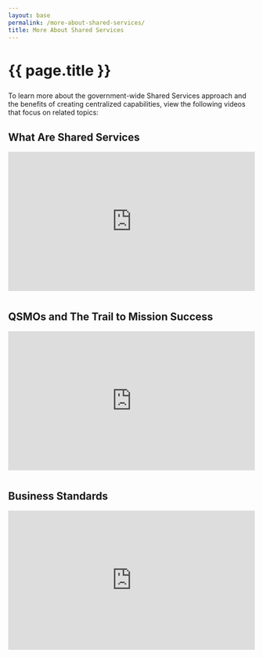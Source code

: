 ```yaml
---
layout: base
permalink: /more-about-shared-services/
title: More About Shared Services
---
```



<section class="usa-graphic-list usa-section sml-margin bg-gradient">
    <div class="grid-container">
        <div class="grid-row">
            <div class="tablet:grid-col">
                <h1 class="text-primary" style="font-size: 30px;" > {{ page.title }}</h1>
            </div>
        <div>
        <div>
            <p>To learn more about the government-wide Shared Services approach and the benefits of creating centralized capabilities, view the following videos that focus on related topics:</p>
        </div>
        <div class="grid-row grid-gap flex-justify-center">
            <div class="desktop:grid-col-10 ">
                <h2 class="text-center text-base-dark">What Are Shared Services</h2>
                <div style="padding:56.25% 0 0 0;position:relative;"><iframe src="https://player.vimeo.com/video/569954187?badge=0&amp;autopause=0&amp;player_id=0&amp;app_id=58479" frameborder="0" allow="autoplay; fullscreen; picture-in-picture" allowfullscreen style="position:absolute;top:0;left:0;width:100%;height:100%;" title="What are Shared Services"></iframe></div><script src="https://player.vimeo.com/api/player.js"></script>
            </div>
            <div class="desktop:grid-col-10 border-top-2px" style="margin-top: 2.5rem;">
                <h2 class="text-center text-base-dark">QSMOs and The Trail to Mission Success</h2>
                <div style="padding:56.25% 0 0 0;position:relative;"><iframe src="https://player.vimeo.com/video/569978556?badge=0&amp;autopause=0&amp;player_id=0&amp;app_id=58479" frameborder="0" allow="autoplay; fullscreen; picture-in-picture" allowfullscreen style="position:absolute;top:0;left:0;width:100%;height:100%;" title="QSMOs and the Trail to Mission Success"></iframe></div><script src="https://player.vimeo.com/api/player.js"></script>
            </div>  
            <div class="desktop:grid-col-10 border-top-2px" style="margin-top: 2.5rem;">
                <h2 class="text-center text-base-dark">Business Standards</h2>
                <div style="padding:56.25% 0 0 0;position:relative;"><iframe src="https://player.vimeo.com/video/698159819?h=f7c711fc66" frameborder="0" allow="autoplay; fullscreen; picture-in-picture" allowfullscreen style="position:absolute;top:0;left:0;width:100%;height:100%;" title="Business Standards"></iframe></div><script src="https://player.vimeo.com/api/player.js"></script>
            </div> 
        </div>
    </div>
